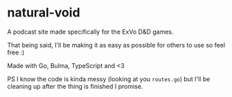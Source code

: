 # natural-void
A podcast site made specifically for the ExVo D&amp;D games.

That being said, I'll be making it as easy as possible for others to use so feel free :)

Made with Go, Bulma, TypeScript and &lt;3

PS I know the code is kinda messy (looking at you `routes.go`) but I'll be cleaning up after the thing is finished I promise.
